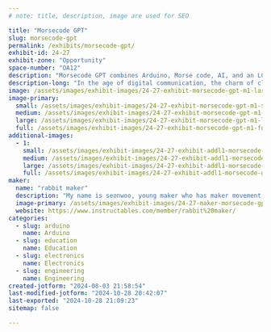 ```yaml
---
# note: title, description, image are used for SEO

title: "Morsecode GPT"
slug: morsecode-gpt
permalink: /exhibits/morsecode-gpt/
exhibit-id: 24-27
exhibit-zone: "Opportunity"
space-number: "OA12"
description: "Morsecode GPT combines Arduino, Morse code, AI, and an LCD for translating Morse code and text."
description-long: "In the age of digital communication, the charm of classic Morse code continues to captivate passionists and professionals tastes. Now, imagine merging this timeless form of communication with the cutting-edge capabilities of AI. Introducing Morsecode GPT, a invention that combines an Arduino-powered Morse code key with a language model, Ollama LMM (Language Model Machine), and an LCD display. This device allows users to translate Morse code into natural language text and vice versa."
image: /assets/images/exhibit-images/24-27-exhibit-morsecode-gpt-m1-large.PNG
image-primary: 
  small: /assets/images/exhibit-images/24-27-exhibit-morsecode-gpt-m1-small.PNG
  medium: /assets/images/exhibit-images/24-27-exhibit-morsecode-gpt-m1-medium.PNG
  large: /assets/images/exhibit-images/24-27-exhibit-morsecode-gpt-m1-large.PNG
  full: /assets/images/exhibit-images/24-27-exhibit-morsecode-gpt-m1-full.PNG
additional-images: 
  - 1:
    small: /assets/images/exhibit-images/24-27-exhibit-addl1-morsecode-gpt-m2-small.PNG
    medium: /assets/images/exhibit-images/24-27-exhibit-addl1-morsecode-gpt-m2-medium.PNG
    large: /assets/images/exhibit-images/24-27-exhibit-addl1-morsecode-gpt-m2-large.PNG
    full: /assets/images/exhibit-images/24-27-exhibit-addl1-morsecode-gpt-m2-full.PNG
maker: 
  name: "rabbit maker"
  description: "My name is seonwoo, young maker who has maker movement and fair experience from 2014. I participated in the first maker fair in 2014 with my work with my parents. I live in Seoul, South Korea and I enjoy making something such as Toy, Game by using Design tools, 3D printer, soldering, Arduino, App inventor coding etc. When I make something, I use 3D printer, layer cut machine, CAD tools like Autocad, Tinkercad, 123D and Arduino. Also, I like to create contents by using Photoshop, Clip studio etc."
  image-primary: /assets/images/exhibit-images/24-27-maker-morsecode-gpt-openart-image-funpyt2q-1722735460351-raw-medium.jpg
  website: https://www.instructables.com/member/rabbit%20maker/
categories: 
  - slug: arduino
    name: Arduino
  - slug: education
    name: Education
  - slug: electronics
    name: Electronics
  - slug: engineering
    name: Engineering
created-jotform: "2024-08-03 21:58:54"
last-modified-jotform: "2024-10-28 20:42:07"
last-exported: "2024-10-28 21:09:23"
sitemap: false

---
```

